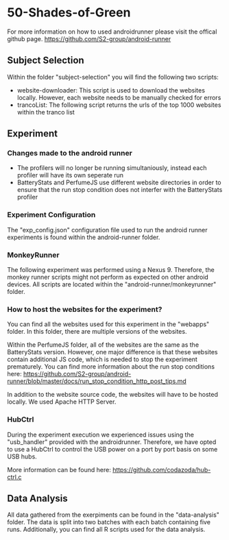 # 50-Shades-of-Green
For more information on how to used androidrunner please visit the offical github page.
https://github.com/S2-group/android-runner

## Subject Selection
Within the folder "subject-selection" you will find the following two scripts:

- website-downloader: This script is used to download the websites locally. However, each website needs to be manually checked for errors
- trancoList: The following script returns the urls of the top 1000 websites within the tranco list

## Experiment 
### Changes made to the android runner
- The profilers will no longer be running simultaniously, instead each profiler will have its own seperate run
- BatteryStats and PerfumeJS use different website directories in order to ensure that the run stop condition does not interfer with the BatteryStats profiler


### Experiment Configuration

The "exp_config.json" configuration file used to run the android runner experiments is found within the android-runner folder.


### MonkeyRunner
The following experiment was performed using a Nexus 9. Therefore, the monkey runner scripts might not perform as expected on other android devices. All scripts are located within the "android-runner/monkeyrunner" folder. 

### How to host the websites for the experiment?
You can find all the websites used for this experiment in the "webapps" folder. In this folder, there are multiple versions of the websites. 

Within the PerfumeJS folder, all of the websites are the same as the BatteryStats version. However, one major difference is that these websites contain additional JS code, which is needed to stop the experiment prematurely. You can find more information about the run stop conditions here:
https://github.com/S2-group/android-runner/blob/master/docs/run_stop_condition_http_post_tips.md

In addition to the website source code, the websites will have to be hosted locally. We used Apache HTTP Server. 

### HubCtrl 
During the experiment execution we experienced issues using the "usb_handler" provided with the androidrunner. Therefore, we have opted to use a HubCtrl to control the USB power on a port by port basis on some USB hubs.

More information can be found here:
https://github.com/codazoda/hub-ctrl.c

## Data Analysis 

All data gathered from the exerpiments can be found in the "data-analysis" folder. The data is split into two batches with each batch containing five runs.
Additionally, you can find all R scripts used for the data analysis.
